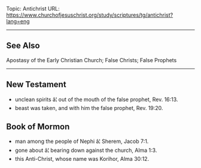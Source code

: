 Topic: Antichrist
URL: https://www.churchofjesuschrist.org/study/scriptures/tg/antichrist?lang=eng

---

## See Also

Apostasy of the Early Christian Church; False Christs; False Prophets

---

## New Testament

- unclean spirits â¦ out of the mouth of the false prophet, Rev. 16:13.
- beast was taken, and with him the false prophet, Rev. 19:20.

## Book of Mormon

- man among the people of Nephi â¦ Sherem, Jacob 7:1.
- gone about â¦ bearing down against the church, Alma 1:3.
- this Anti-Christ, whose name was Korihor, Alma 30:12.

